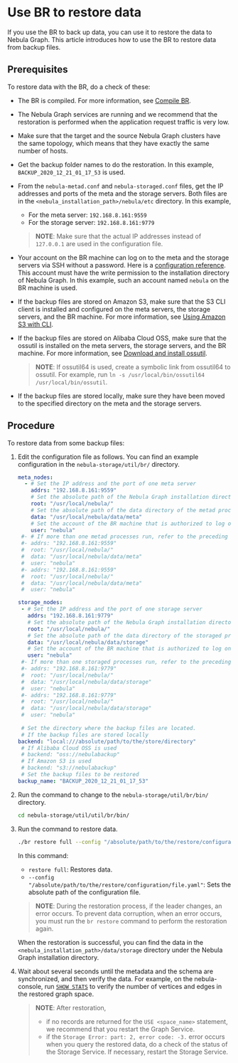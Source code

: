 # Use BR to restore data

If you use the BR to back up data, you can use it to restore the data to Nebula Graph. This article introduces how to use the BR to restore data from backup files.

## Prerequisites

To restore data with the BR, do a check of these:

- The BR is compiled. For more information, see [Compile BR](2.compile-br.md).

- The Nebula Graph services are running and we recommend that the restoration is performed when the application request traffic is very low.

- Make sure that the target and the source Nebula Graph clusters have the same topology, which means that they have exactly the same number of hosts.

- Get the backup folder names to do the restoration. In this example, `BACKUP_2020_12_21_01_17_53` is used.

- From the `nebula-metad.conf` and `nebula-storaged.conf` files, get the IP addresses and ports of the meta and the storage servers. Both files are in the `<nebula_installation_path>/nebula/etc` directory. In this example,
  - For the meta server: `192.168.8.161:9559`
  - For the storage server: `192.168.8.161:9779`
  > **NOTE**: Make sure that the actual IP addresses instead of `127.0.0.1` are used in the configuration file.

- Your account on the BR machine can log on to the meta and the storage servers via SSH without a password. Here is a [configuration reference](http://alexander.holbreich.org/ssh-tunnel-without-password/ "Click and leave Nebula Graph Docs"). This account must have the write permission to the installation directory of Nebula Graph. In this example, such an account named `nebula` on the BR machine is used.

- If the backup files are stored on Amazon S3, make sure that the S3 CLI client is installed and configured on the meta servers, the storage servers, and the BR machine. For more information, see [Using Amazon S3 with CLI](https://docs.amazonaws.cn/en_us/cli/latest/userguide/cli-services-s3.html "Click to go to AWS website").

- If the backup files are stored on Alibaba Cloud OSS, make sure that the ossutil is installed on the meta servers, the storage servers, and the BR machine. For more information, see [Download and install ossutil](https://www.alibabacloud.com/help/doc-detail/120075.htm#concept-303829 "Click to go to Alibaba Cloud website").
  > **NOTE**: If ossutil64 is used, create a symbolic link from ossutil64 to ossutil. For example, run `ln -s /usr/local/bin/ossutil64 /usr/local/bin/ossutil`.

- If the backup files are stored locally, make sure they have been moved to the specified directory on the meta and the storage servers.

## Procedure

To restore data from some backup files:

1. Edit the configuration file as follows. You can find an example configuration in the `nebula-storage/util/br/` directory.

    ```yaml
    meta_nodes:
      - # Set the IP address and the port of one meta server
        addrs: "192.168.8.161:9559"
        # Set the absolute path of the Nebula Graph installation directory
        root: "/usr/local/nebula/"
        # Set the absolute path of the data directory of the metad process
        data: "/usr/local/nebula/data/meta"
        # Set the account of the BR machine that is authorized to log on to the meta server via SSH
        user: "nebula"
     #- # If more than one metad processes run, refer to the preceding configuration to add more
     #- addrs: "192.168.8.161:9559"
     #  root: "/usr/local/nebula/"
     #  data: "/usr/local/nebula/data/meta"
     #  user: "nebula"
     #- addrs: "192.168.8.161:9559"
     #  root: "/usr/local/nebula/"
     #  data: "/usr/local/nebula/data/meta"
     #  user: "nebula"

    storage_nodes:
     - # Set the IP address and the port of one storage server
       addrs: "192.168.8.161:9779"
       # Set the absolute path of the Nebula Graph installation directory
       root: "/usr/local/nebula/"
       # Set the absolute path of the data directory of the storaged process
       data: "/usr/local/nebula/data/storage"
       # Set the account of the BR machine that is authorized to log on to the storage server via SSH
       user: "nebula"
     #- If more than one storaged processes run, refer to the preceding configuration to add more
     #- addrs: "192.168.8.161:9779"
     #  root: "/usr/local/nebula/"
     #  data: "/usr/local/nebula/data/storage"
     #  user: "nebula"
     #- addrs: "192.168.8.161:9779"
     #  root: "/usr/local/nebula/"
     #  data: "/usr/local/nebula/data/storage"
     #  user: "nebula"
     
     # Set the directory where the backup files are located.
     # If the backup files are stored locally
    backend: "local:///absolute/path/to/the/store/directory"
     # If Alibaba Cloud OSS is used
     # backend: "oss://nebulabackup"
     # If Amazon S3 is used
     # backend: "s3://nebulabackup"
     # Set the backup files to be restored
    backup_name: "BACKUP_2020_12_21_01_17_53"
    ```

2. Run the command to change to the `nebula-storage/util/br/bin/` directory.

   ```bash
   cd nebula-storage/util/util/br/bin/
   ```

3. Run the command to restore data.

   ```bash
   ./br restore full --config "/absolute/path/to/the/restore/configuration/file.yaml"
   ```
  
   In this command:
  
     - `restore full`: Restores data.
     - `--config "/absolute/path/to/the/restore/configuration/file.yaml"`: Sets the absolute path of the configuration file.

    > **NOTE**: During the restoration process, if the leader changes, an error occurs. To prevent data corruption, when an error occurs, you must run the `br restore` command to perform the restoration again.

    When the restoration is successful, you can find the data in the `<nebula_installation_path>/data/storage` directory under the Nebula Graph installation directory.

4. Wait about several seconds until the metadata and the schema are synchronized, and then verify the data. For example, on the nebula-console, run [`SHOW STATS`](../../3.ngql-guide/7.general-query-statements/6.show/14.show-stats/) to verify the number of vertices and edges in the restored graph space.

   > **NOTE**: After restoration,
   >
   > - if no records are returned for the `USE <space_name>` statement, we recommend that you restart the Graph Service.
   > - if the `Storage Error: part: 2, error code: -3.` error occurs when you query the restored data, do a check of the status of the Storage Service. If necessary, restart the Storage Service.
